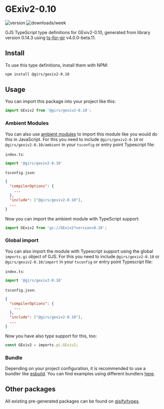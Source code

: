
# GExiv2-0.10

![version](https://img.shields.io/npm/v/@girs/gexiv2-0.10)
![downloads/week](https://img.shields.io/npm/dw/@girs/gexiv2-0.10)


GJS TypeScript type definitions for GExiv2-0.10, generated from library version 0.14.3 using [ts-for-gir](https://github.com/gjsify/ts-for-gir) v4.0.0-beta.11.


## Install

To use this type definitions, install them with NPM:
```bash
npm install @girs/gexiv2-0.10
```

## Usage

You can import this package into your project like this:
```ts
import GExiv2 from '@girs/gexiv2-0.10';
```

### Ambient Modules

You can also use [ambient modules](https://github.com/gjsify/ts-for-gir/tree/main/packages/cli#ambient-modules) to import this module like you would do this in JavaScript.
For this you need to include `@girs/gexiv2-0.10` or `@girs/gexiv2-0.10/ambient` in your `tsconfig` or entry point Typescript file:

`index.ts`:
```ts
import '@girs/gexiv2-0.10'
```

`tsconfig.json`:
```json
{
  "compilerOptions": {
    ...
  },
  "include": ["@girs/gexiv2-0.10"],
  ...
}
```

Now you can import the ambient module with TypeScript support: 

```ts
import GExiv2 from 'gi://GExiv2?version=0.10';
```

### Global import

You can also import the module with Typescript support using the global `imports.gi` object of GJS.
For this you need to include `@girs/gexiv2-0.10` or `@girs/gexiv2-0.10/import` in your `tsconfig` or entry point Typescript file:

`index.ts`:
```ts
import '@girs/gexiv2-0.10'
```

`tsconfig.json`:
```json
{
  "compilerOptions": {
    ...
  },
  "include": ["@girs/gexiv2-0.10"],
  ...
}
```

Now you have also type support for this, too:

```ts
const GExiv2 = imports.gi.GExiv2;
```

### Bundle

Depending on your project configuration, it is recommended to use a bundler like [esbuild](https://esbuild.github.io/). You can find examples using different bundlers [here](https://github.com/gjsify/ts-for-gir/tree/main/examples).

## Other packages

All existing pre-generated packages can be found on [gjsify/types](https://github.com/gjsify/types).

